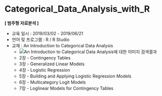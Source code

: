 # Categorical_Data_Analysis_with_R
**[ 범주형 자료분석 ]**

- 교육 일시 : 2019/03/02 - 2019/06/21
- 언어 및 프로그램 : R / R Studio
- 교재 : An Introduction to Categorical Data Analysis
  - ![An Introduction to Categorical Data Analysis에 대한 이미지 검색결과](https://lh5.googleusercontent.com/proxy/8OxZCcoZWMgXK7hz3yJeQ-OMUmqx6HJKj9CE0jzFLp0UH3XAFt2SFvxCy7GHtT_v8JY5SHmSRcyB)
  - 2장 - Contingency Tables
  - 3장 - Generalized Linear Models
  - 4장 - Logistic Regression
  - 5장 - Building and Applying Logistic Regression Models
  - 6장 - Multicategory Logit Models
  - 7장 - Loglinear Models for Contingency Tables


